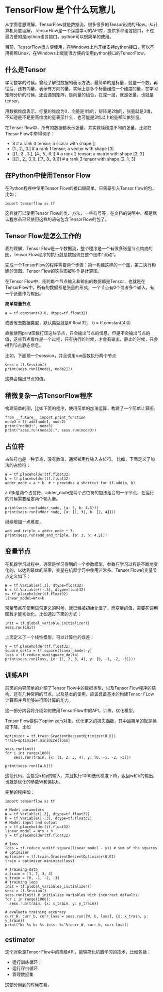 # TensorFlow 是个什么玩意儿

从字面意思理解，TensorFlow就是数据流，很多很多的Tensor形成的Flow。从计算机角度理解，TensorFlow是一个深度学习的API库，提供多种语言接口，不过最方便的是python语言接口，python可以很简单的使用。

目前，TensorFlow很方便使用，在Windows上也开始支持python接口，可以不用折腾Linux，在Windows上就能很方便的使用python接口的TensorFlow。


## 什么是Tensor

学习数学的时候，曾经了解过数据的表示方法，最简单的是标量，就是一个数，再往后，还有向量，表示有方向的量，实际上是多个标量组成一个维度的量，在学习矩阵分析的时候，还会遇到矩阵，是向量的组合，在深一层，就是张量，也就是tensor。

用数据维度表示，标量的维度为0，向量是1维的，矩阵是2维的，张量就是3维，不知道是不是更高维度的量表示什么，也可能是3维以上的量都叫做张量。

在Tensor flow中，所有的数据都表示张量，其实救赎维度不同的张量。比如在Tensor Flow中举得例子：

- 3 # a rank 0 tensor; a scalar with shape []
- [1., 2., 3.] # a rank 1 tensor; a vector with shape [3]
- [[1., 2., 3.], [4., 5., 6.]] # a rank 2 tensor; a matrix with shape [2, 3]
- [[[1., 2., 3.]], [[7., 8., 9.]]] # a rank 3 tensor with shape [2, 1, 3]

## 在Python中使用Tensor Flow
在Python程序中使用Tensor Flow的接口很简单，只需要引入Tensor flow的包，比如；
```
import tensorflow as tf
```
这样就可以使用Tensor Flow的类、方法、一些符号等，在文档的说明中，都是默认程序员已经使用这样的语句包含TensorFlow的包了。

## Tensor Flow是怎么工作的
我的理解，Tensor Flow是一个数据流，整个程序是一个有很多张量节点构成的图，Tensor Flow程序的执行就是数据流在整个图中“流动”。

完成一个TensorFlow的程序需要两个步骤：第一构建这样的一个图，第二执行构建的流图。Tensor Flow的这些图被称作是计算图。

在Tensor Flow中，图的每个节点输入和输出的数据都是Tensor，也就是在TensorFlow中，所有的数据都是张量的形式，一个节点有0个或者多个输入，有一个张量作为输出。

**简单常量节点**
```
a = tf.constant(3.0, dtype=tf.float32)
```
或者省去数据类型，默认类型就是tf.float32，
b = tf.constant(4.0)

直接使用print函数打印这些节点，只会输出节点的信息，但是不会输出节点的值，这些节点看作是一个过程，只有执行的时候，才会有输出，静止的时候，只会得到节点静态信息。

比如，下面顶一个session，并且调用run函数执行两个节点

```
sess = tf.Session()
print(sess.run([node1, node2]))
```

这样会输出节点的值。

## 稍微复杂一点TensorFlow程序

构建简单的图，比如下面的程序，使用简单的加法运算，构建了一个简单计算图。

```
from __future__ import print_function
node3 = tf.add(node1, node2)
print("node3:", node3)
print("sess.run(node3):", sess.run(node3))
```

## 占位符
占位符也是一种节点，没有数值，通常被用作输入占位符。
比如，下面定义了加法的占位符：

```
a = tf.placeholder(tf.float32)
b = tf.placeholder(tf.float32)
adder_node = a + b  # + provides a shortcut for tf.add(a, b)
```

a 和b是两个占位符，adder_node是两个占位符的加法组合的一个节点，在运行的时候需要给定两个输入量。

```
print(sess.run(adder_node, {a: 3, b: 4.5}))
print(sess.run(adder_node, {a: [1, 3], b: [2, 4]}))
```

继续增加一点难度，
```
add_and_triple = adder_node * 3.
print(sess.run(add_and_triple, {a: 3, b: 4.5}))
```

## 变量节点
在机器学习过程中，通常是学习得到的一个参数模型，参数在学习过程是不断地变化的，以达到最优的结果，变量在机器学习中使用非常多。Tensor Flow的变量节点定义如下：

```
W = tf.Variable([.3], dtype=float32)
b = tf.Variable([-.3], dtype=float32)
x= tf.placeholder(tf.float32)
linear_model=W*x+b
```

常量节点在使用语句定义的时候，就已经被初始化值了，而变量的值，需要在调用函数才能初始化，比如通过下面的方式：

```
init = tf.global_variable_initializer()
sess.run(init)
```

上面定义了一个线性模型，可以计算他的误差：

```
y = tf.placeholder(tf.float32)
square_delta = tf.square(linear_model-y)
loss = tf.reduce_sum(square_delta)
print(sess.run(loss, {x: [1, 2, 3, 4], y: [0, -1, -2, -3]}))
```

## 训练API

前面的内容简单的介绍了Tensor Flow中的数据类型，以及Tensor Flow程序的结构、还有几种常用的节点，以及基本的使用，应该具备基本的构建Tensor FLow计算图并且能够进行图计算的能力。

这一部分内容将介绍如何使用TensorFlow中的API，训练，优化模型。

Tensor Flow提供了optimizers对象，优化定义的损失函数，其中最简单的就是梯度下降，比如

```
optimizer = tf.train.GradientDescentOptimizer(0.01)
train=optimizer.minimize(loss)

sess.run(init)
for i int range(1000)
    sess.run(train, {x: [1, 2, 3, 4], y: [0, -1, -2, -3]})

print(sess.run([W,b]))
```

这段代码，会接受x和y的输入，并且执行1000迭代梯度下降，返回w和b的输出，也就是优化的参数W和偏执b。

完整的程序如：

```
import tensorflow as tf

# Model parameters
W = tf.Variable([.3], dtype=tf.float32)
b = tf.Variable([-.3], dtype=tf.float32)
# Model input and output
x = tf.placeholder(tf.float32)
linear_model = W*x + b
y = tf.placeholder(tf.float32)

# loss
loss = tf.reduce_sum(tf.square(linear_model - y)) # sum of the squares
# optimizer
optimizer = tf.train.GradientDescentOptimizer(0.01)
train = optimizer.minimize(loss)

# training data
x_train = [1, 2, 3, 4]
y_train = [0, -1, -2, -3]
# training loop
init = tf.global_variables_initializer()
sess = tf.Session()
sess.run(init) # initialize variables with incorrect defaults.
for i in range(1000):
  sess.run(train, {x: x_train, y: y_train})

# evaluate training accuracy
curr_W, curr_b, curr_loss = sess.run([W, b, loss], {x: x_train, y: y_train})
print("W: %s b: %s loss: %s"%(curr_W, curr_b, curr_loss))
```

## estimator
这个对象是Tensor Flow中的高级API，能够简化机器学习的技术，比如包括：
- 运行训练循环；
- 运行评价循环
- 管理数据集

这部分用到的时候在看。

